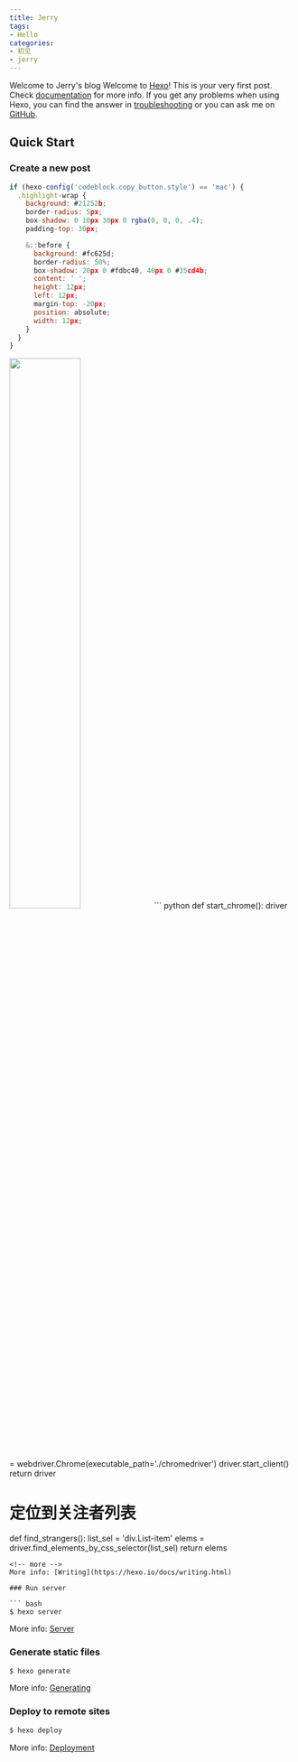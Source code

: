 ```yaml
---
title: Jerry
tags:
- Hello
categories:
- 初见
- jerry
---
```

Welcome to Jerry's blog
Welcome to [Hexo](https://hexo.io/)! This is your very first post. Check [documentation](https://hexo.io/docs/) for more info. If you get any problems when using Hexo, you can find the answer in [troubleshooting](https://hexo.io/docs/troubleshooting.html) or you can ask me on [GitHub](https://github.com/hexojs/hexo/issues).

## Quick Start

### Create a new post

``` js
if (hexo-config('codeblock.copy_button.style') == 'mac') {
  .highlight-wrap {
    background: #21252b;
    border-radius: 5px;
    box-shadow: 0 10px 30px 0 rgba(0, 0, 0, .4);
    padding-top: 30px;

    &::before {
      background: #fc625d;
      border-radius: 50%;
      box-shadow: 20px 0 #fdbc40, 40px 0 #35cd4b;
      content: ' ';
      height: 12px;
      left: 12px;
      margin-top: -20px;
      position: absolute;
      width: 12px;
    }
  }
}
```
<img src="/images/duck.jpg" width=50% height=50% align=center/>
``` python
def start_chrome():
    driver = webdriver.Chrome(executable_path='./chromedriver')
    driver.start_client()
    return driver


# 定位到关注者列表
def find_strangers():
    list_sel = 'div.List-item'
    elems = driver.find_elements_by_css_selector(list_sel)
    return elems
```
<!-- more -->
More info: [Writing](https://hexo.io/docs/writing.html)

### Run server

``` bash
$ hexo server
```

More info: [Server](https://hexo.io/docs/server.html)

### Generate static files

``` bash
$ hexo generate
```

More info: [Generating](https://hexo.io/docs/generating.html)

### Deploy to remote sites

``` bash
$ hexo deploy
```

More info: [Deployment](https://hexo.io/docs/one-command-deployment.html)